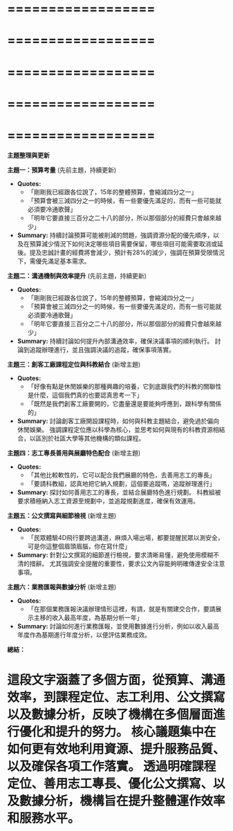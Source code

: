 ==================
==================
==================
==================
==================
==================
==================
==================
==================
==================
**主題整理與更新**

**主題一：預算考量** (先前主題，持續更新)

* **Quotes:**
    * 「剛剛我已經跟各位說了，15年的整體預算，會縮減四分之一」
    * 「預算會被三減四分之一的時候，有一些要優先滿足的，而有一些可能就必須要冷通歌聲」
    * 「明年它要直接三百分之二十八的部分，所以那個部分的經費只會越來越少」
* **Summary:**  持續討論預算可能被削減的問題，強調資源分配的優先順序，以及在預算減少情況下如何決定哪些項目需要保留，哪些項目可能需要取消或延後。提及忠誠計畫的經費將會減少，預計有28%的減少，強調在預算受限情況下，需優先滿足基本需求。

**主題二：溝通機制與效率提升** (先前主題，持續更新)

* **Quotes:**
    * 「剛剛我已經跟各位說了，15年的整體預算，會縮減四分之一」
    * 「預算會被三減四分之一的時候，有一些要優先滿足的，而有一些可能就必須要冷通歌聲」
    * 「明年它要直接三百分之二十八的部分，所以那個部分的經費只會越來越少」
* **Summary:**  持續討論如何提升內部溝通效率，確保決議事項的順利執行。 討論到追蹤辦理進行，並且強調決議的追蹤，確保事項落實。

**主題三：創客工廠課程定位與科教結合** (新增主題)

* **Quotes:**
    * 「好像有點是休閒娛樂的那種興趣的培養，它到底跟我們的科教的關聯性是什麼，這個我們真的也要認真思考一下」
    * 「既然是我們創客工廠要開的，它盡量還是要能夠呼應到，跟科學有關係的」
* **Summary:**  討論創客工廠開設課程時，如何與科教主題結合，避免過於偏向休閒娛樂。 強調課程定位應以科學為核心，並思考如何與現有的科教資源相結合，以區別於社區大學等其他機構的類似課程。

**主題四：志工專長善用與展廳特色配合** (新增主題)

* **Quotes:**
    * 「其他比較軟性的，它可以配合我們展廳的特色，去善用志工的專長」
    * 「要請科教組，認真地把它納入規劃，這個要追蹤嗎，追蹤辦理進行」
* **Summary:**  探討如何善用志工的專長，並結合展廳特色進行規劃。 科教組被要求積極納入志工資源至規劃中，並追蹤規劃進度，確保有效運用。

**主題五：公文撰寫與細節檢視** (新增主題)

* **Quotes:**
    * 「民眾體驗4D飛行要跨過溝道，麻煩入場出場，都要提醒民眾以測安全，可是你這整個眉頭眉腦，你在寫什麼」
* **Summary:**  針對公文撰寫的細節進行檢視，要求清晰易懂，避免使用模糊不清的措辭。 尤其強調安全提醒的重要性，要求公文內容能夠明確傳達安全注意事項。

**主題六：業務匯報與數據分析** (新增主題)

* **Quotes:**
    * 「在那個業務匯報決議辦理情形這裡，有請，就是有關建交合作，要請展示主移的收入最高年度，為基期分析一年」
* **Summary:**  討論如何進行業務匯報，並使用數據進行分析，例如以收入最高年度作為基期進行年度分析，以便評估業務成效。

**總結：**

這段文字涵蓋了多個方面，從預算、溝通效率，到課程定位、志工利用、公文撰寫以及數據分析，反映了機構在多個層面進行優化和提升的努力。 核心議題集中在如何更有效地利用資源、提升服務品質、以及確保各項工作落實。 透過明確課程定位、善用志工專長、優化公文撰寫、以及數據分析，機構旨在提升整體運作效率和服務水平。
==================